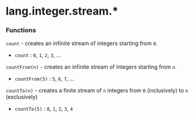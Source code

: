 # lang.integer.stream.* #

### Functions ###

`count` - creates an infinite stream of integers starting from `0`.
   - `count` : `0`, `1`, `2`, `3`, ...

`countFrom(n)` - creates an infinite stream of integers starting from `n`.
   - `countFrom(5)` : `5`, `6`, `7`, ...

`countTo(n)` - creates a finite stream of `n` integers from `0` (inclusively) to `n` (exclusively)
   - `countTo(5)` : `0`, `1`, `2`, `3`, `4`
